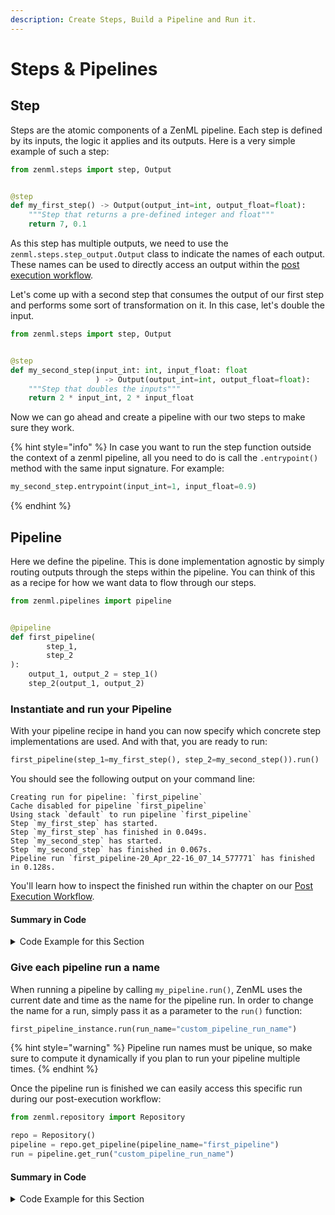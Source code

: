 ```yaml
---
description: Create Steps, Build a Pipeline and Run it.
---
```


# Steps & Pipelines

## Step

Steps are the atomic components of a ZenML pipeline. Each step is defined by its
inputs, the logic it applies and its outputs. Here is a very simple example of
such a step:

```python
from zenml.steps import step, Output


@step
def my_first_step() -> Output(output_int=int, output_float=float):
    """Step that returns a pre-defined integer and float"""
    return 7, 0.1
```

As this step has multiple outputs, we need to use
the `zenml.steps.step_output.Output` class to indicate the names
of each output. These names can be used to directly access an output within the
[post execution workflow](./post-execution-workflow.md).

Let's come up with a second step that consumes the output of our first step and
performs some sort of transformation
on it. In this case, let's double the input.

```python
from zenml.steps import step, Output


@step
def my_second_step(input_int: int, input_float: float
                   ) -> Output(output_int=int, output_float=float):
    """Step that doubles the inputs"""
    return 2 * input_int, 2 * input_float
```

Now we can go ahead and create a pipeline with our two steps to make sure they
work.

{% hint style="info" %}
In case you want to run the step function outside the context of a zenml 
pipeline, all you need to do is call the `.entrypoint()` method with the same
input signature. For example:

```python
my_second_step.entrypoint(input_int=1, input_float=0.9)
```
{% endhint %}

## Pipeline

Here we define the pipeline. This is done implementation agnostic by simply
routing outputs through the
steps within the pipeline. You can think of this as a recipe for how we want
data to flow through our steps.

```python
from zenml.pipelines import pipeline


@pipeline
def first_pipeline(
        step_1,
        step_2
):
    output_1, output_2 = step_1()
    step_2(output_1, output_2)
```

### Instantiate and run your Pipeline

With your pipeline recipe in hand you can now specify which concrete step
implementations are used. And with that, you
are ready to run:

```python
first_pipeline(step_1=my_first_step(), step_2=my_second_step()).run()
```

You should see the following output on your command line:

```shell
Creating run for pipeline: `first_pipeline`
Cache disabled for pipeline `first_pipeline`
Using stack `default` to run pipeline `first_pipeline`
Step `my_first_step` has started.
Step `my_first_step` has finished in 0.049s.
Step `my_second_step` has started.
Step `my_second_step` has finished in 0.067s.
Pipeline run `first_pipeline-20_Apr_22-16_07_14_577771` has finished in 0.128s.
```

You'll learn how to inspect the finished run within the chapter on
our [Post Execution Workflow](./post-execution-workflow.md).

#### Summary in Code

<details>
    <summary>Code Example for this Section</summary>

```python
from zenml.steps import step, Output
from zenml.pipelines import pipeline


@step
def my_first_step() -> Output(output_int=int, output_float=float):
    """Step that returns a pre-defined integer and float"""
    return 7, 0.1


@step
def my_second_step(input_int: int, input_float: float
                   ) -> Output(output_int=int, output_float=float):
    """Step that doubles the inputs"""
    return 2 * input_int, 2 * input_float


@pipeline
def first_pipeline(
        step_1,
        step_2
):
    output_1, output_2 = step_1()
    step_2(output_1, output_2)


first_pipeline(step_1=my_first_step(), step_2=my_second_step()).run()
```

</details>

### Give each pipeline run a name

When running a pipeline by calling `my_pipeline.run()`, ZenML uses the current
date and time as the name for the
pipeline run. In order to change the name for a run, simply pass it as a
parameter to the `run()` function:

```python
first_pipeline_instance.run(run_name="custom_pipeline_run_name")
```

{% hint style="warning" %}
Pipeline run names must be unique, so make sure to compute it dynamically if you
plan to run your pipeline multiple
times.
{% endhint %}

Once the pipeline run is finished we can easily access this specific run during
our post-execution workflow:

```python
from zenml.repository import Repository

repo = Repository()
pipeline = repo.get_pipeline(pipeline_name="first_pipeline")
run = pipeline.get_run("custom_pipeline_run_name")
```

#### Summary in Code

<details>
    <summary>Code Example for this Section</summary>

```python
from zenml.steps import step, Output, BaseStepConfig
from zenml.pipelines import pipeline


@step
def my_first_step() -> Output(output_int=int, output_float=float):
    """Step that returns a pre-defined integer and float"""
    return 7, 0.1


class SecondStepConfig(BaseStepConfig):
    """Trainer params"""
    multiplier: int = 4


@step
def my_second_step(config: SecondStepConfig, input_int: int,
                   input_float: float
                   ) -> Output(output_int=int, output_float=float):
    """Step that multiply the inputs"""
    return config.multiplier * input_int, config.multiplier * input_float


@pipeline
def first_pipeline(
        step_1,
        step_2
):
    output_1, output_2 = step_1()
    step_2(output_1, output_2)


# Set configuration when executing
first_pipeline(step_1=my_first_step(),
               step_2=my_second_step(SecondStepConfig(multiplier=3))
               ).run(run_name="custom_pipeline_run_name")

# Set configuration  based on yml
first_pipeline(step_1=my_first_step(),
               step_2=my_second_step()
               ).with_config("config.yml").run()
```

With config.yml looking like this

```yaml
steps:
  step_2:
    parameters:
      multiplier: 3
```

</details>